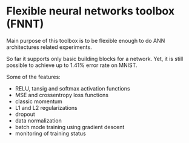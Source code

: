 # Flexible neural networks toolbox (FNNT)

Main purpose of this toolbox is to be flexible enough to do ANN architectures related experiments.

So far it supports only basic building blocks for a network.
Yet, it is still possible to achieve up to 1.41% error rate on MNIST.

Some of the features:
* RELU, tansig and softmax activation functions
* MSE and crossentropy loss functions
* classic momentum
* L1 and L2 regularizations
* dropout
* data normalization
* batch mode training using gradient descent
* monitoring of training status

